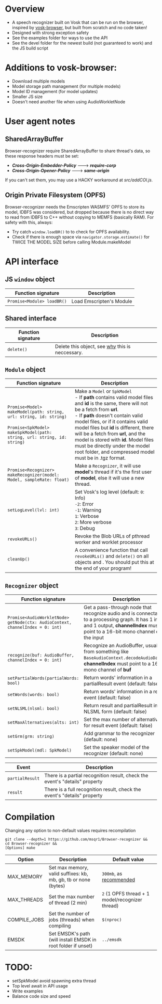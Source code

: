 # Overview
- A speech recognizer built on Vosk that can be run on the browser, inspired by [vosk-browser](https://github.com/ccoreilly/vosk-browser), but built from scratch and no code taken!
- Designed with strong exception safety
- See the examples folder for ways to use the API
- See the devel folder for the newest build (not guaranteed to work) and the JS build script

# Additions to vosk-browser:
- Download multiple models
- Model storage path management (for multiple models)
- Model ID management (for model updates)
- Smaller JS size
- Doesn't need another file when using AudioWorkletNode

# User agent notes
## SharedArrayBuffer
Browser-recognizer require SharedArrayBuffer to share thread's data, so these response headers must be set:
- ***Cross-Origin-Embedder-Policy*** ---> ***require-corp***
- ***Cross-Origin-Opener-Policy*** ---> ***same-origin***

If you can't set them, you may use a HACKY workaround at *src/addCOI.js*.

## Origin Private Filesystem (OPFS)
Browser-recognizer needs the Emscripten WASMFS' OPFS to store its model, IDBFS was considered, but dropped because there is no direct way to read from IDBFS to C++ without copying to MEMFS (basically RAM). For safety with this, always:
- Try catch ```window.loadBR()``` to to check for OPFS availability.
- Check if there is enough space via ```navigator.storage.estimate()``` for TWICE THE MODEL SIZE before calling Module.makeModel 

# API interface
## JS ```window``` object
| Function signature | Description |
|---|---|
|```Promise<Module> loadBR()``` | Load Emscripten's Module |

## Shared interface
| Function signature  | Description |
|---|---|
| ```delete()``` | Delete this object, see [why](https://emscripten.org/docs/getting_started/FAQ.html#what-does-exiting-the-runtime-mean-why-don-t-atexit-s-run) this is neccessary.

## ```Module``` object 
| Function signature | Description |
|---|---|
| ```Promise<Model> makeModel(path: string, url: string, id: string)```<br><br>```Promise<SpkModel> makeSpkModel(path: string, url: string, id: string)``` | Make a ```Model``` or ```SpkModel```<br>- If **path** contains valid model files and **id** is the same, there will not be a fetch from **url**.<br>- If **path** doesn't contain valid model files, or if it contains valid model files but **id** is different, there will be a fetch from **url**, and the model is stored with **id**. Model files must be directly under the model root folder, and compressed model must be in .tgz format. |
| ```Promise<Recognizer> makeRecognizer(model: Model, sampleRate: float)``` | Make a ```Recognizer```, it will use **model**'s thread if it's the first user of **model**, else it will use a new thread.
| ```setLogLevel(lvl: int)``` | Set Vosk's log level (default: ```0```: Info) <br>```-2```: Error<br>```-1```: Warning<br>```1```: Verbose<br>```2```: More verbose<br>```3```: Debug |
| ```revokeURLs()``` | Revoke the Blob URLs of pthread worker and worklet processor |
| ```cleanUp()``` | A convenience function that call ```revokeURLs()``` and ```delete()``` on all objects and . You should put this at the end of your program! |

## ```Recognizer``` object 
| Function signature | Description |
|---|---|
| ```Promise<AudioWorkletNode> getNode(ctx: AudioContext, channelIndex = 0: int)``` | Get a pass-through node that recognize audio and is connectable to a processing graph. It has 1 input and 1 output, **channelIndex** must point to a 16-bit mono channel of the input |
| ```recognize(buf: AudioBuffer, channelIndex = 0: int)``` | Recognize an AudioBuffer, usually from something like ```BaseAudioContext.decodeAudioData()```, **channelIndex** must point to a 16-bit mono channel of **buf**
| ```setPartialWords(partialWords: bool)``` | Return words' information in a partialResult event (default: false) |
| ```setWords(words: bool)``` | Return words' information in a result event (default: false) |
| ```setNLSML(nlsml: bool)``` | Return result and partialResult in NLSML form (default: false) |
| ```setMaxAlternatives(alts: int)``` | Set the max number of alternatives for result event (default: false) |
| ```setGrm(grm: string)``` | Add grammar to the recognizer (default: none) |
| ```setSpkModel(mdl: SpkModel)``` | Set the speaker model of the recognizer (default: none) |

| Event | Description |
|---|---|
| ```partialResult``` | There is a partial recognition result, check the event's "details" property |
| ```result``` | There is a full recognition result, check the event's "details" property |

# Compilation
Changing any option to non-default values requires recompilation
```
git clone --depth=1 https://github.com/msqr1/Browser-recognizer &&
cd Browser-recognizer &&
[Options] make
```
| Option | Description | Default value |
|---|---|---|
| MAX_MEMORY | Set max memory, valid suffixes: kb, mb, gb, tb or none (bytes) | ```300mb```, as [recommended](https://alphacephei.com/vosk/models) |
| MAX_THREADS | Set the max number of thread (2 min) | ```2``` (1 OPFS thread + 1 model/recognizer thread) |
| COMPILE_JOBS | Set the number of jobs (threads) when compiling | ```$(nproc)```   |
| EMSDK | Set EMSDK's path (will install EMSDK in root folder if unset) | ```../emsdk``` |

# TODO:
- setSpkModel avoid spawning extra thread
- Top level await in API usage
- Write examples 
- Balance code size and speed 
